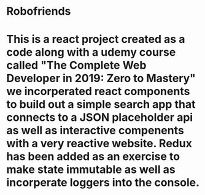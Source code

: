 # Robofriends
# This is a react project created as a code along with a udemy course called "The Complete Web Developer in 2019: Zero to Mastery" we incorperated react components to build out a simple search app that connects to a JSON placeholder api as well as interactive compenents with a very reactive website. Redux has been added as an exercise to make state immutable as well as incorperate loggers into the console.
